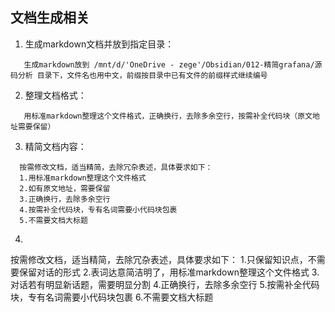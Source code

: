 
## 文档生成相关

1. 生成markdown文档并放到指定目录：

```
   生成markdown放到 /mnt/d/'OneDrive - zege'/Obsidian/012-精简grafana/源码分析 目录下，文件名也用中文，前缀按目录中已有文件的前缀样式继续编号
```
2. 整理文档格式：

```
   用标准markdown整理这个文件格式，正确换行，去除多余空行，按需补全代码块（原文地址需要保留）
```

3. 精简文档内容：
```
  按需修改文档，适当精简，去除冗杂表述，具体要求如下：
  1.用标准markdown整理这个文件格式
  2.如有原文地址，需要保留
  3.正确换行，去除多余空行
  4.按需补全代码块，专有名词需要小代码块包裹
  5.不需要文档大标题
```

4.
按需修改文档，适当精简，去除冗杂表述，具体要求如下：
1.只保留知识点，不需要保留对话的形式
2.表词达意简洁明了，用标准markdown整理这个文件格式
3.对话若有明显新话题，需要明显分割
4.正确换行，去除多余空行
5.按需补全代码块，专有名词需要小代码块包裹
6.不需要文档大标题